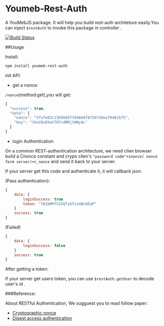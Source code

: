 Youmeb-Rest-Auth
============

A YouMebJS package. It will help you build rest-auth architeture easily.You can inject `$restAuth` to invoke this package in controller . 

[![Build Status](https://travis-ci.org/YouMeb/youmeb-rest-auth.png?branch=master)](https://travis-ci.org/YouMeb/youmeb-rest-auth)

##Usage

Install:

```bash
npm install youmeb-rest-auth
```

init API:
* get a nonce:

`/nonce`(method:get),you will get:

```javascript 
{
  "success": true,
  "data": {
    "nonce": "5fafe83c23b98d5f704684f8750720ea79481bf5",
    "key": "3VoCBsDXwtTH7cdMRjtHNy4L"
  }
}
```


* login Authentication

On a common REST-authentication architecture, we need clien browser build a Cnonce constant and crypo clien's `"password code"+snonce( nonce form server)+c_nonce` and send it back to your server.


If your server get this code and authenticate it, it will callback json.

(Pass authentication):
```javascript
{
	data: {
		loginSuccess: true
		token: "lB1bMFFCXSQfzGfszXWrAEaP"
	}
	success: true
}
```
(Failed)
```javascript
{
	data: {
		loginSuccess: false	
	}
	success: true
}
```


After getting a token:

If your server get users token, you can use `$restAuth.getUser` to decode user's id .  


###Reference:

About RESTful Authentication, We sugguest you to read follow paper:

* [Cryptographic nonce](http://en.wikipedia.org/wiki/Cryptographic_nonce)
* [Digest access authentication](http://en.wikipedia.org/wiki/Digest_access_authentication)
